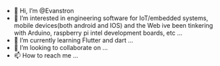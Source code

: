 - 👋 Hi, I’m @Evanstron
- 👀 I’m interested in engineering software for IoT/embedded systems, mobile devices(both android and IOS) and the Web ive been tinkering with Arduino, raspberry pi intel development boards, etc  ...
- 🌱 I’m currently learning Flutter and dart ...
- 💞️ I’m looking to collaborate on ...
- 📫 How to reach me ...

<!---
Evanstron/Evanstron is a ✨ special ✨ repository because its `README.md` (this file) appears on your GitHub profile.
You can click the Preview link to take a look at your changes.
--->
